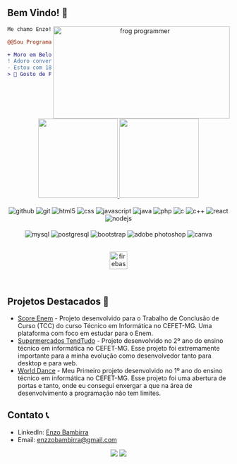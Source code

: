 <!--
**Ennzzo/Ennzzo** is a ✨ _special_ ✨ repository because its `README.md` (this file) appears on your GitHub profile.

Here are some ideas to get you started:

- 🔭 I’m currently working on ...
- 🌱 I’m currently learning ...
- 👯 I’m looking to collaborate on ...
- 🤔 I’m looking for help with ...
- 💬 Ask me about ...
- 📫 How to reach me: ...
- 😄 Pronouns: ...
- ⚡ Fun fact: ...
-->

<h2 align="left">Bem Vindo! 👋</h2>

<div align="center" >
<img align="right" alt="frog programmer"  src="https://media1.tenor.com/m/kxZgL7zPf0EAAAAd/hello-world-seytonic.gif" width="400" height="210" role="presentation"/>
</div>


```diff
Me chamo Enzo! 💻

@@Sou Programador Junior formado em Informática no CEFET-MG.@@

+ Moro em Belo Horizonte, Brazil 🇧🇷.
! Adoro conversar, aprender coisas novas e fazer um bom código!
- Estou com 18 anos
> 👾 Gosto de Front-end, Ux, UI e um pouco de Back-end.


```

<h2 dir="auto"></h2>

<div align="center">
  <a href="https://github.com/Ennzzo">
    <img height="180em"  src="https://github-readme-stats.vercel.app/api?username=ennzzo&show_icons=true&theme=dark&include_all_commits=true&count_private=true"/>
    <img height="180" src="https://github-readme-stats.vercel.app/api/top-langs/?username=ennzzo&layout=compact&langs_count=7&theme=dark"/>
  </a>
</div><br/> 
 <div align="center">
   
  <img align="center" alt="github" src="https://img.shields.io/badge/GitHub-100000?style=for-the-badge&logo=github&logoColor=white"/>
  <img align="center" alt="git" src="https://img.shields.io/badge/GIT-E44C30?style=for-the-badge&logo=git&logoColor=white"/>
  <img align="center" alt="html5" src="https://img.shields.io/badge/HTML5-E34F26?style=for-the-badge&logo=html5&logoColor=white"/>
  <img align="center" alt="css" src="https://img.shields.io/badge/CSS3-1572B6?style=for-the-badge&logo=css3&logoColor=white"/>
  <img align="center" alt="javascript" src="https://img.shields.io/badge/JavaScript-F7DF1E?style=for-the-badge&logo=javascript&logoColor=black"/>
  <img align="center" alt="java" src="https://img.shields.io/badge/Java-ED8B00?style=for-the-badge&logo=openjdk&logoColor=white"/>
  <img align="center" alt="php" src="https://img.shields.io/badge/PHP-777BB4?style=for-the-badge&logo=php&logoColor=white"/>
  <img align="center" alt="c" src="https://img.shields.io/badge/C-00599C?style=for-the-badge&logo=c&logoColor=white"/>
   
  <img align="center" alt="c++" src="https://img.shields.io/badge/C%2B%2B-00599C?style=for-the-badge&logo=c%2B%2B&logoColor=white"/>
  <img align="center" alt="react" src="https://img.shields.io/badge/React-20232A?style=for-the-badge&logo=react&logoColor=61DAFB"/>
  <img align="center" alt="nodejs" src="https://img.shields.io/badge/Node.js-43853D?style=for-the-badge&logo=node.js&logoColor=white"/>
  <div> <br>
  <img align="center" alt="mysql" src="https://img.shields.io/badge/MySQL-00000F?style=for-the-badge&logo=mysql&logoColor=white"/> 
  <img align="center" alt="postgresql" src="https://img.shields.io/badge/PostgreSQL-316192?style=for-the-badge&logo=postgresql&logoColor=white"/> 
  <img align="center" alt="bootstrap" src="https://img.shields.io/badge/Bootstrap-563D7C?style=for-the-badge&logo=bootstrap&logoColor=white"/>
  <img align="center" alt="adobe photoshop" src="https://img.shields.io/badge/Adobe%20Photoshop-31A8FF?style=for-the-badge&logo=Adobe%20Photoshop&logoColor=black"/>
  <img align="center" alt="canva" src="https://img.shields.io/badge/Canva-%2300C4CC.svg?&style=for-the-badge&logo=Canva&logoColor=white"/>
  </div>
 <br>
<p align="center">
<a href="https://firebase.google.com/" target="_blank" rel="noreferrer"> <img src="https://firebase.google.com/downloads/brand-guidelines/SVG/logo-logomark.svg" alt="firebase" width="40" height="40"/> </a>   
</div><br/>    

<div>
 <h2 align="left">Projetos Destacados 📃</h2>

- [Score Enem](https://offhawk.github.io/ScoreEnem/) - Projeto desenvolvido para o Trabalho de Conclusão de Curso (TCC) do curso Técnico em Informática no CEFET-MG. Uma plataforma com foco em estudar para o Enem.
- [Supermercados TendTudo](https://github.com/dudarj/Sistema-de-Supermercados) - Projeto desenvolvido no 2º ano do ensino técnico em informática no CEFET-MG. Esse projeto foi extremamente importante para a minha evolução como desenvolvedor tanto para desktop e para web.
- [World Dance](https://github.com/Ennzzo/World-Dance) - Meu Primeiro projeto desenvolvido no 1º ano do ensino técnico em informática no CEFET-MG. Esse projeto foi uma abertura de portas e tanto, onde eu consegui enxergar a que na área de desenvolvimento a programação não tem limites.

<h2 align="left">Contato 📞</h2>

- LinkedIn: [Enzo Bambirra](https://www.linkedin.com/in/enzo-bambirra-406539293/)
- Email: enzzobambirra@gmail.com
  </div>

<div align="center">
  <a href="https://www.linkedin.com/in/enzo-bambirra-406539293/" target="_blank"><img src="https://img.shields.io/badge/-LinkedIn-%230077B5?style=for-the-badge&logo=linkedin&logoColor=white" target="_blank"></a>
  <a href = "mailto:enzzobambirra@gmail.com"><img src="https://img.shields.io/badge/Gmail-D14836?style=for-the-badge&logo=gmail&logoColor=white" target="_blank"></a>
</div>
